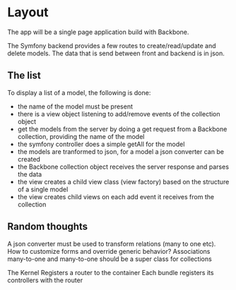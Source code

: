 # Layout

The app will be a single page application build with Backbone.

The Symfony backend provides a few routes to create/read/update and delete models. The data that is send between front 
and backend is in json.

## The list
To display a list of a model, the following is done:

- the name of the model must be present
- there is a view object listening to add/remove events of the collection object
- get the models from the server by doing a get request from a Backbone collection, providing the name of the model
- the symfony controller does a simple getAll for the model
- the models are tranformed to json, for a model a json converter can be created
- the Backbone collection object receives the server response and parses the data
- the view creates a child view class (view factory) based on the structure of a single model
- the view creates child views on each add event it receives from the collection


## Random thoughts
A json converter must be used to transform relations (many to one etc).
How to customize forms and override generic behavior?
Associations many-to-one and many-to-one should be a super class for collections

The Kernel
Registers a router to the container
Each bundle registers its controllers with the router